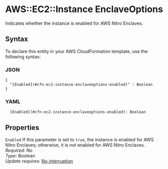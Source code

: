 # AWS::EC2::Instance EnclaveOptions<a name="aws-properties-ec2-instance-enclaveoptions"></a>

Indicates whether the instance is enabled for AWS Nitro Enclaves\.

## Syntax<a name="aws-properties-ec2-instance-enclaveoptions-syntax"></a>

To declare this entity in your AWS CloudFormation template, use the following syntax:

### JSON<a name="aws-properties-ec2-instance-enclaveoptions-syntax.json"></a>

```
{
  "[Enabled](#cfn-ec2-instance-enclaveoptions-enabled)" : Boolean
}
```

### YAML<a name="aws-properties-ec2-instance-enclaveoptions-syntax.yaml"></a>

```
  [Enabled](#cfn-ec2-instance-enclaveoptions-enabled): Boolean
```

## Properties<a name="aws-properties-ec2-instance-enclaveoptions-properties"></a>

`Enabled` <a name="cfn-ec2-instance-enclaveoptions-enabled"></a>
If this parameter is set to `true`, the instance is enabled for AWS Nitro Enclaves; otherwise, it is not enabled for AWS Nitro Enclaves\.  
_Required_: No  
_Type_: Boolean  
_Update requires_: [No interruption](https://docs.aws.amazon.com/AWSCloudFormation/latest/UserGuide/using-cfn-updating-stacks-update-behaviors.html#update-no-interrupt)
